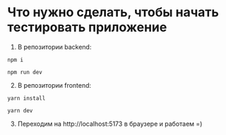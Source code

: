 # Что нужно сделать, чтобы начать тестировать приложение

1. В репозитории backend:

```
npm i
```

```
npm run dev
```

2. В репозитории frontend:

```
yarn install
```

```
yarn dev
```

3. Переходим на http://localhost:5173 в браузере и работаем =)

